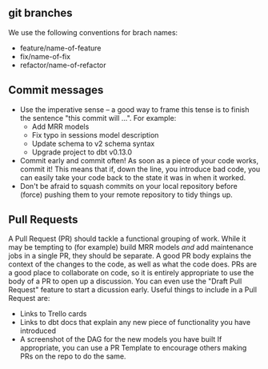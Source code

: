 ## git branches
We use the following conventions for brach names:
* feature/name-of-feature
* fix/name-of-fix
* refactor/name-of-refactor

## Commit messages
* Use the imperative sense – a good way to frame this tense is to finish the sentence "this commit will ...". For example:
  * Add MRR models
  * Fix typo in sessions model description
  * Update schema to v2 schema syntax
  * Upgrade project to dbt v0.13.0
* Commit early and commit often! As soon as a piece of your code works, commit it! This means that if, down the line, you introduce bad code, you can easily take your code back to the state it was in when it worked.
* Don't be afraid to squash commits on your local repository before (force) pushing them to your remote repository to tidy things up.

## Pull Requests
A Pull Request (PR) should tackle a functional grouping of work. While it may be tempting to (for example) build MRR models _and_ add maintenance jobs in a single PR, they should be separate.
A good PR body explains the context of the changes to the code, as well as what the code does. PRs are a good place to collaborate on code, so it is entirely appropriate to use the body of a PR to open up a discussion. You can even use the "Draft Pull Request" feature to start a dicussion early.
Useful things to include in a Pull Request are:
* Links to Trello cards
* Links to dbt docs that explain any new piece of functionality you have introduced
* A screenshot of the DAG for the new models you have built
If appropriate, you can use a PR Template to encourage others making PRs on the repo to do the same.
